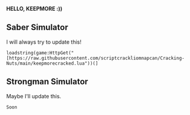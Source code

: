 **HELLO, KEEPMORE :))**

## Saber Simulator
I will always try to update this!

    loadstring(game:HttpGet("[https://raw.githubusercontent.com/scriptcrackliomnapcan/Cracking-Nuts/main/keepmorecracked.lua"))(]
## Strongman Simulator
Maybe I'll update this.

    Soon
